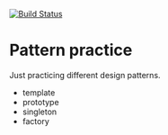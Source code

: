 [![Build Status](https://travis-ci.org/torgammelgard/pattern-practice.svg?branch=master)](https://travis-ci.org/torgammelgard/pattern-practice)

# Pattern practice
Just practicing different design patterns.

- template
- prototype
- singleton
- factory
